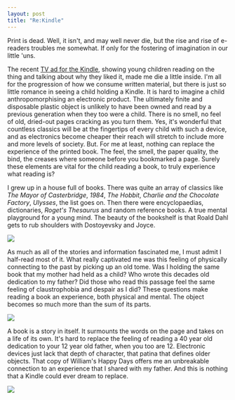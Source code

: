 ```yaml
---
layout: post
title: "Re:Kindle"
---
```

Print is dead. Well, it isn't, and may well never die, but the rise and rise of e-readers troubles me somewhat. If only for the fostering of imagination in our little 'uns.

The recent [TV ad for the Kindle](http://youtu.be/ghYDpDaK5ds), showing young children reading on the thing and talking about why they liked it, made me die a little inside. I'm all for the progression of how we consume written material, but there is just so little romance in seeing a child holding a Kindle. It is hard to imagine a child anthropomorphising an electronic product. The ultimately finite and disposable plastic object is unlikely to have been owned and read by a previous generation when they too were a child. There is no smell, no feel of old, dried-out pages cracking as you turn them. Yes, it's wonderful that countless classics will be at the fingertips of every child with such a device, and as electronics become cheaper their reach will stretch to include more and more levels of society. But. For me at least, nothing can replace the experience of the printed book. The feel, the smell, the paper quality, the bind, the creases where someone before you bookmarked a page. Surely these elements are vital for the child reading a book, to truly experience what reading is?

I grew up in a house full of books. There was quite an array of classics like *The Mayor of Casterbridge*, *1984*, *The Hobbit*, *Charlie and the Chocolate Factory*, *Ulysses*, the list goes on. Then there were encyclopaedias, dictionaries, *Roget's Thesaurus* and random reference books. A true mental playground for a young mind. The beauty of the bookshelf is that Roald Dahl gets to rub shoulders with Dostoyevsky and Joyce.

<img src="{{ site.url }}/images/maria-inscription.png">

As much as all of the stories and information fascinated me, I must admit I half-read most of it. What really captivated me was this feeling of physically connecting to the past by picking up an old tome. Was I holding the same book that my mother had held as a child? Who wrote this decades old dedication to my father? Did those who read this passage feel the same feeling of claustrophobia and despair as I did? These questions make reading a book an experience, both physical and mental. The object becomes so much more than the sum of its parts.

<img src="{{ site.url }}/images/just-william-book.jpg">

A book is a story in itself. It surmounts the words on the page and takes on a life of its own. It's hard to replace the feeling of reading a 40 year old dedication to your 12 year old father, when you too are 12. Electronic devices just lack that depth of character, that patina that defines older objects. That copy of William's Happy Days offers me an unbreakable connection to an experience that I shared with my father. And this is nothing that a Kindle could ever dream to replace.

<img src="{{ site.url }}/images/just-william-head.png">